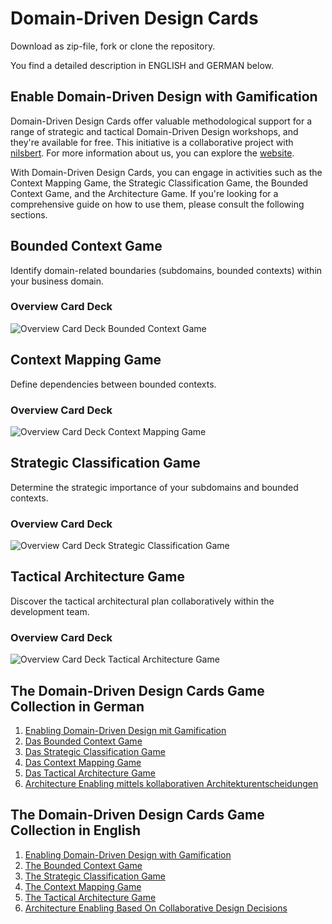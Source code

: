 # Domain-Driven Design Cards

Download as zip-file, fork or clone the repository.

You find a detailed description in ENGLISH and GERMAN below.

## Enable Domain-Driven Design with Gamification

Domain-Driven Design Cards offer valuable methodological support for a range of strategic and 
tactical Domain-Driven Design workshops, and they're available for free. This initiative is a collaborative 
project with [nilsbert](https://github.com/nilsbert). For more information about us, you can explore the [website](www.architecture-enablers.de).

With Domain-Driven Design Cards, you can engage in activities such as the Context Mapping Game, 
the Strategic Classification Game, the Bounded Context Game, and the Architecture Game. If you're looking for a comprehensive guide 
on how to use them, please consult the following sections.

## Bounded Context Game

Identify domain-related boundaries (subdomains, bounded contexts) within your business domain.

### Overview Card Deck

![Overview Card Deck Bounded Context Game](./cards/Bounded_Context_Game_Cards_Overview.png)

## Context Mapping Game

Define dependencies between bounded contexts.

### Overview Card Deck

![Overview Card Deck Context Mapping Game](./cards/Context_Mapping_Game_Cards_Overview.png)

## Strategic Classification Game

Determine the strategic importance of your subdomains and bounded contexts.

### Overview Card Deck

![Overview Card Deck Strategic Classification Game](./cards/Strategic_Classification_Game_Cards_Overview.png)

## Tactical Architecture Game

Discover the tactical architectural plan collaboratively within the development team.

### Overview Card Deck

![Overview Card Deck Tactical Architecture Game](./cards/Tactical_Architecture_Game_Cards_Overview.png)

## The Domain-Driven Design Cards Game Collection in German

1. [Enabling Domain-Driven Design mit Gamification](./mkdocs.md)
2. [Das Bounded Context Game](./docs/bcg/bcg-gameplay-de.md)
3. [Das Strategic Classification Game](./docs/scg/scg-gameplay-de.md)
4. [Das Context Mapping Game](./docs/cmg/cmg-gameplay-de.md)
5. [Das Tactical Architecture Game](./docs/tag/tag-gameplay-de.md)
6. [Architecture Enabling mittels kollaborativen Architekturentscheidungen](./docs/tag/tag-overview-de.md)

## The Domain-Driven Design Cards Game Collection in English

1. [Enabling Domain-Driven Design with Gamification](./mkdocs-en.md)
2. [The Bounded Context Game](./docs/bounded-context-game-en.md)
3. [The Strategic Classification Game](./docs/scg/strategic-classification-game-en.md)
4. [The Context Mapping Game](./docs/cmg/context-mapping-game-en.md)
5. [The Tactical Architecture Game](./docs/tag/tactical-architecture-game-en.md)
6. [Architecture Enabling Based On Collaborative Design Decisions](./docs/tag/tag-overview.md)

